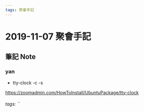 ```yaml
---
tags: 聚會手記
---
```


2019-11-07 聚會手記
===

筆記 Note
---

###  yan


- tty-clock -c -s

https://zoomadmin.com/HowToInstall/UbuntuPackage/tty-clock

###### tags: ``